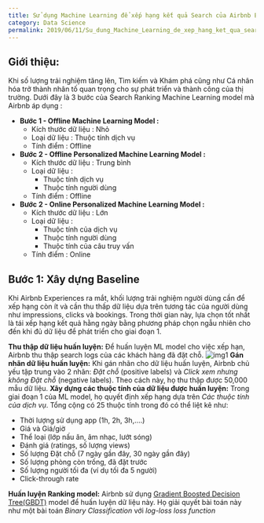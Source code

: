 ```yaml
---
title: Sử dụng Machine Learning để xếp hạng kết quả Search của Airbnb Experiences
category: Data Science
permalink: 2019/06/11/Su_dung_Machine_Learning_de_xep_hang_ket_qua_search_cua_Airbnb_Experiences
---
```


## Giới thiệu:
Khi số lượng trải nghiệm tăng lên, Tìm kiếm và Khám phá cũng như Cá nhân hóa trở thành nhân tố quan trọng cho sự phát triển và thành công của thị trường. Dưới đây là 3 bước của Search Ranking Machine Learning model mà Airbnb áp dụng :
* **Bước 1 - Offline Machine Learning Model :**
    * Kích thước dữ liệu : Nhỏ
    * Loại dữ liệu : Thuộc tính dịch vụ
    * Tính điểm :  Offline
* **Bước 2 - Offline Personalized Machine Learning Model :**
    * Kích thước dữ liệu : Trung bình
    * Loại dữ liệu : 
        * Thuộc tính dịch vụ
        * Thuộc tính người dùng
    * Tính điểm :  Offline
* **Bước 2 - Online Personalized Machine Learning Model :**
    * Kích thước dữ liệu : Lớn
    * Loại dữ liệu : 
        * Thuộc tính của dịch vụ
        * Thuộc tính người dùng
        * Thuộc tính của câu truy vấn
    * Tính điểm :  Online

## Bước 1: Xây dựng Baseline

Khi Airbnb Experiences ra mắt, khối lượng trải nghiệm người dùng cần để xếp hạng còn ít và cần thu thấp dữ liệu dựa trên tương tác của người dùng như impressions, clicks và bookings. Trong thời gian này, lựa chọn tốt nhất là tái xếp hạng kết quả hằng ngày bằng phương pháp chọn ngẫu nhiên cho đến khi đủ dữ liệu để phát triển cho giai đoạn 1.

**Thu thập dữ liệu huấn luyện:** Để huấn luyện ML model cho việc xếp hạn, Airbnb thu thập search logs của các khách hàng đã đặt chỗ.
![img1](https://cdn-images-1.medium.com/max/1200/1*6oFrH49leqhJR2fd2wRHpQ.png)
**Gán nhãn dữ liệu huấn luyện:** Khi gán nhãn cho dữ liệu huấn luyện, Airbnb chủ yếu tập trung vào 2 nhãn: *Đặt chỗ* (positive labels) và *Click xem nhưng không Đặt chỗ* (negative labels). Theo cách này, họ thu thập được 50,000 mẫu dữ liệu.
**Xây dựng các thuộc tính của dữ liệu được huấn luyện:** Trong giai đoạn 1 của ML model, họ quyết định xếp hạng dựa trên *Các thuộc tính của dịch vụ*. Tổng cộng có 25 thuộc tính trong đó có thể liệt kê như:
* Thời lượng sử dụng app (1h, 2h, 3h,....)
* Giá và Giá/giờ
* Thể loại (lớp nấu ăn, âm nhạc, lướt sóng)
* Đánh giá (ratings, số lượng views)
* Số lượng Đặt chỗ (7 ngày gần đây, 30 ngày gần đây)
* Số lượng phòng còn trống, đã đặt trước
* Số lượng người tối đa (ví dụ tối đa 5 người)
* Click-through rate

**Huấn luyện Ranking model:** Airbnb sử dụng [Gradient Boosted Decision Tree(GBDT)](https://github.com/yarny/gbdt) model để huấn luyện dữ liệu này. Họ giải quyết bài toán này như một bài toán *Binary Classification* với *log-loss loss function*
